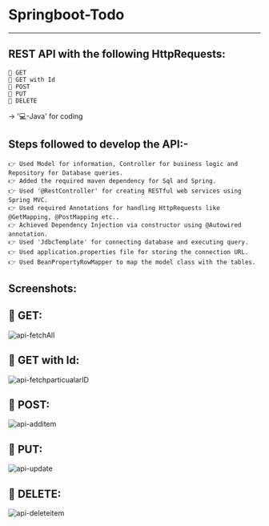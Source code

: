 # Springboot-Todo
_________________________________

REST API with the following HttpRequests:
-----------------------------------------
    🔗 GET
    🔗 GET with Id
    🔗 POST
    🔗 PUT
    🔗 DELETE
 
 
  -> '💻-Java' for coding
 
   
Steps followed to develop the API:-
----------------------------------
    👉 Used Model for information, Controller for business logic and Repository for Database queries.
    👉 Added the required maven dependency for Sql and Spring.
    👉 Used '@RestController' for creating RESTful web services using Spring MVC.
    👉 Used required Annotations for handling HttpRequests like @GetMapping, @PostMapping etc..
    👉 Achieved Dependency Injection via constructor using @Autowired annotation.
    👉 Used 'JdbcTemplate' for connecting database and executing query.
    👉 Used application.properties file for storing the connection URL.
    👉 Used BeanPropertyRowMapper to map the model class with the tables.
 
 
Screenshots:
-----------
 
🔗 GET:
-------
![api-fetchAll](https://github.com/saravanan-sarav/Springboot-Todo/assets/145537699/ad38dfdb-ef7c-430b-a01f-690e89b05145)

🔗 GET with Id:
---------------
![api-fetchparticualarID](https://github.com/saravanan-sarav/Springboot-Todo/assets/145537699/87663b71-cc2c-4adc-86af-49a69fc6544f)

 
🔗 POST:
--------
![api-additem](https://github.com/saravanan-sarav/Springboot-Todo/assets/145537699/e7c6aad0-0599-436f-b15a-02ef8b4f0b2e)

 
🔗 PUT:
-------
 ![api-update](https://github.com/saravanan-sarav/Springboot-Todo/assets/145537699/dad6cc53-77ad-49a0-b6db-189c94418034)

🔗 DELETE:
----------
![api-deleteitem](https://github.com/saravanan-sarav/Springboot-Todo/assets/145537699/d26a5148-f551-47fc-808f-3cf4ce2278bb)
